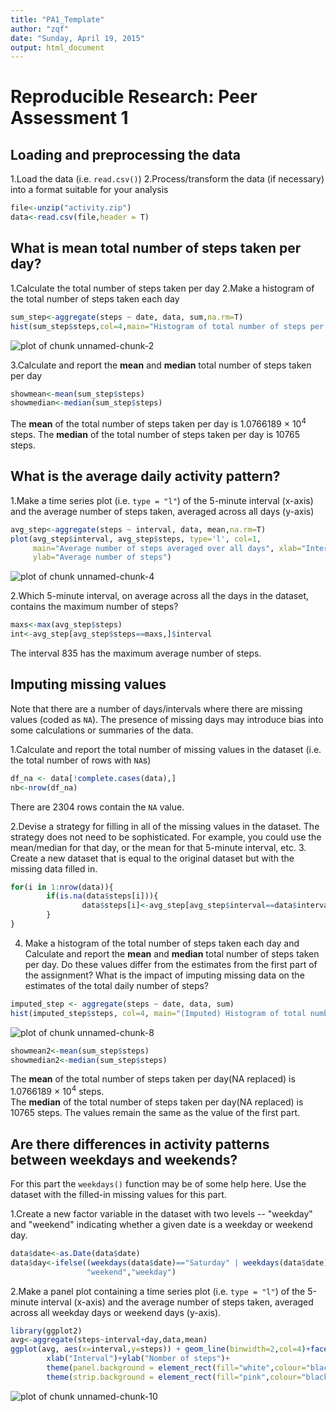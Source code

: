 ```yaml
---
title: "PA1_Template"
author: "zqf"
date: "Sunday, April 19, 2015"
output: html_document
---
```


# Reproducible Research: Peer Assessment 1


## Loading and preprocessing the data

1.Load the data (i.e. `read.csv()`)
2.Process/transform the data (if necessary) into a format suitable for your analysis


```r
file<-unzip("activity.zip")
data<-read.csv(file,header = T)
```


## What is mean total number of steps taken per day?

1.Calculate the total number of steps taken per day
2.Make a histogram of the total number of steps taken each day


```r
sum_step<-aggregate(steps ~ date, data, sum,na.rm=T)
hist(sum_step$steps,col=4,main="Histogram of total number of steps per day", xlab="Total number of steps in a day")
```

![plot of chunk unnamed-chunk-2](figure/unnamed-chunk-2-1.png) 

3.Calculate and report the **mean** and **median** total number of steps taken per day

```r
showmean<-mean(sum_step$steps)
showmedian<-median(sum_step$steps)
```
The **mean** of the total number of steps taken per day is 1.0766189 &times; 10<sup>4</sup> steps.
The **median** of the total number of steps taken per day is 10765 steps.

## What is the average daily activity pattern?

1.Make a time series plot (i.e. `type = "l"`) of the 5-minute interval (x-axis) and the average number of steps taken, averaged across all days (y-axis)

```r
avg_step<-aggregate(steps ~ interval, data, mean,na.rm=T)
plot(avg_step$interval, avg_step$steps, type='l', col=1, 
     main="Average number of steps averaged over all days", xlab="Interval", 
     ylab="Average number of steps")
```

![plot of chunk unnamed-chunk-4](figure/unnamed-chunk-4-1.png) 

2.Which 5-minute interval, on average across all the days in the dataset, contains the maximum number of steps?

```r
maxs<-max(avg_step$steps)
int<-avg_step[avg_step$steps==maxs,]$interval
```
The interval 835 has the maximum average number of steps.

## Imputing missing values

Note that there are a number of days/intervals where there are missing values (coded as `NA`). The presence of missing days may introduce bias into some calculations or summaries of the data.

1.Calculate and report the total number of missing values in the dataset (i.e. the total number of rows with `NA`s)


```r
df_na <- data[!complete.cases(data),]
nb<-nrow(df_na)
```

There are 2304 rows contain the `NA` value.

2.Devise a strategy for filling in all of the missing values in the dataset. The strategy does not need to be sophisticated. For example, you could use the mean/median for that day, or the mean for that 5-minute interval, etc.
3. Create a new dataset that is equal to the original dataset but with the missing data filled in.


```r
for(i in 1:nrow(data)){
        if(is.na(data$steps[i])){
                data$steps[i]<-avg_step[avg_step$interval==data$interval[i],]$steps
        }
}
```

4. Make a histogram of the total number of steps taken each day and Calculate and report the **mean** and **median** total number of steps taken per day. Do these values differ from the estimates from the first part of the assignment? What is the impact of imputing missing data on the estimates of the total daily number of steps?


```r
imputed_step <- aggregate(steps ~ date, data, sum)
hist(imputed_step$steps, col=4, main="(Imputed) Histogram of total number of steps per day", xlab="Total number of steps in a day")
```

![plot of chunk unnamed-chunk-8](figure/unnamed-chunk-8-1.png) 

```r
showmean2<-mean(sum_step$steps)
showmedian2<-median(sum_step$steps)
```
The **mean** of the total number of steps taken per day(NA replaced) is 1.0766189 &times; 10<sup>4</sup> steps.  
The **median** of the total number of steps taken per day(NA replaced) is 10765 steps. 
The values remain the same as the value of the first part.

## Are there differences in activity patterns between weekdays and weekends?

For this part the `weekdays()` function may be of some help here. Use
the dataset with the filled-in missing values for this part.

1.Create a new factor variable in the dataset with two levels -- "weekday" and "weekend" indicating whether a given date is a weekday or weekend day.


```r
data$date<-as.Date(data$date)
data$day<-ifelse((weekdays(data$date)=="Saturday" | weekdays(data$date)== "Sunday"),
                 "weekend","weekday")
```

2.Make a panel plot containing a time series plot (i.e. `type = "l"`) of the 5-minute interval (x-axis) and the average number of steps taken, averaged across all weekday days or weekend days (y-axis).


```r
library(ggplot2)
avg<-aggregate(steps~interval+day,data,mean)
ggplot(avg, aes(x=interval,y=steps)) + geom_line(binwidth=2,col=4)+facet_wrap(~ day,ncol=1)+
        xlab("Interval")+ylab("Nomber of steps")+
        theme(panel.background = element_rect(fill="white",colour="black"),panel.grid.minor = element_blank())+
        theme(strip.background = element_rect(fill="pink",colour="black"))
```

![plot of chunk unnamed-chunk-10](figure/unnamed-chunk-10-1.png) 
